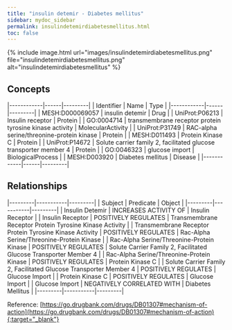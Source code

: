 ```yaml
---
title: "insulin detemir - Diabetes mellitus"
sidebar: mydoc_sidebar
permalink: insulindetemirdiabetesmellitus.html
toc: false 
---
```


{% include image.html url="images/insulindetemirdiabetesmellitus.png" file="insulindetemirdiabetesmellitus.png" alt="insulindetemirdiabetesmellitus" %}

## Concepts

|------------|------|---------|
| Identifier | Name | Type    |
|------------|------|---------|
| MESH:D000069057 | insulin detemir | Drug |
| UniProt:P06213 | Insulin receptor | Protein |
| GO:0004714 | transmembrane receptor protein tyrosine kinase activity | MolecularActivity |
| UniProt:P31749 | RAC-alpha serine/threonine-protein kinase | Protein |
| MESH:D011493 | Protein Kinase C | Protein |
| UniProt:P14672 | Solute carrier family 2, facilitated glucose transporter member 4 | Protein |
| GO:0046323 | glucose import | BiologicalProcess |
| MESH:D003920 | Diabetes mellitus | Disease |
|------------|------|---------|

## Relationships

|---------|-----------|---------|
| Subject | Predicate | Object  |
|---------|-----------|---------|
| Insulin Detemir | INCREASES ACTIVITY OF | Insulin Receptor |
| Insulin Receptor | POSITIVELY REGULATES | Transmembrane Receptor Protein Tyrosine Kinase Activity |
| Transmembrane Receptor Protein Tyrosine Kinase Activity | POSITIVELY REGULATES | Rac-Alpha Serine/Threonine-Protein Kinase |
| Rac-Alpha Serine/Threonine-Protein Kinase | POSITIVELY REGULATES | Solute Carrier Family 2, Facilitated Glucose Transporter Member 4 |
| Rac-Alpha Serine/Threonine-Protein Kinase | POSITIVELY REGULATES | Protein Kinase C |
| Solute Carrier Family 2, Facilitated Glucose Transporter Member 4 | POSITIVELY REGULATES | Glucose Import |
| Protein Kinase C | POSITIVELY REGULATES | Glucose Import |
| Glucose Import | NEGATIVELY CORRELATED WITH | Diabetes Mellitus |
|---------|-----------|---------|

Reference: [https://go.drugbank.com/drugs/DB01307#mechanism-of-action](https://go.drugbank.com/drugs/DB01307#mechanism-of-action){:target="_blank"}